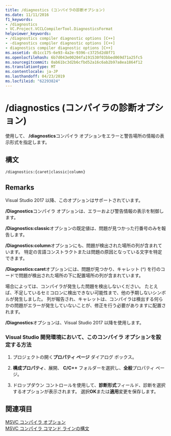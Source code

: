 ```yaml
---
title: /diagnostics (コンパイラの診断オプション)
ms.date: 11/11/2016
f1_keywords:
- /diagnostics
- VC.Project.VCCLCompilerTool.DiagnosticsFormat
helpviewer_keywords:
- /diagnostics compiler diagnostic options [C++]
- -diagnostics compiler diagnostic options [C++]
- diagnostics compiler diagnostic options [C++]
ms.assetid: db1cc175-6e93-4a2e-9396-c3725d2d8f71
ms.openlocfilehash: 6b7d043e00204fa191530f03bbed069d71a25fc5
ms.sourcegitcommit: 0ab61bc3d2b6cfbd52a16c6ab2b97a8ea1864f12
ms.translationtype: MT
ms.contentlocale: ja-JP
ms.lasthandoff: 04/23/2019
ms.locfileid: "62293824"
---
```

# <a name="diagnostics-compiler-diagnostic-options"></a>/diagnostics (コンパイラの診断オプション)

使用して、 **/diagnostics**コンパイラ オプションをエラーと警告場所の情報の表示形式を指定します。

## <a name="syntax"></a>構文

```
/diagnostics:{caret|classic|column}
```

## <a name="remarks"></a>Remarks

Visual Studio 2017 以降、このオプションはサポートされています。

**/Diagnostics**コンパイラ オプションは、エラーおよび警告情報の表示を制御します。

**/Diagnostics:classic**オプションの既定値は、問題が見つかった行番号のみを報告します。

**/Diagnostics:column**オプションにも、問題が検出された場所の列が含まれています。 特定の言語コンストラクトまたは問題の原因となっている文字を特定できます。

**/Diagnostics:caret**オプションには、問題が見つかり、キャレット (^) を行のコードで問題が検出された場所の下に配置場所の列が含まれています。

場合によっては、コンパイラが発生した問題を検出しないください。 たとえば、不足しているセミコロンに検出できない可能性まで、他の予期しないシンボルが発生しました。 列が報告され、キャレットは、コンパイラは検出する何らかの問題がエラーが発生していないことが、修正を行う必要がありますに配置されます。

**/Diagnostics**オプションは、Visual Studio 2017 以降を使用します。

### <a name="to-set-this-compiler-option-in-the-visual-studio-development-environment"></a>Visual Studio 開発環境において、このコンパイラ オプションを設定する方法

1. プロジェクトの開く**プロパティ ページ** ダイアログ ボックス。

1. **構成プロパティ**、展開、 **C/C++** フォルダーを選択し、**全般**プロパティ ページ。

1. ドロップダウン コントロールを使用して、**診断形式**フィールド、診断を選択するオプションが表示されます。 選択**OK**または**適用**変更を保存します。

## <a name="see-also"></a>関連項目

[MSVC コンパイラ オプション](compiler-options.md)<br/>
[MSVC コンパイラ コマンド ラインの構文](compiler-command-line-syntax.md)
